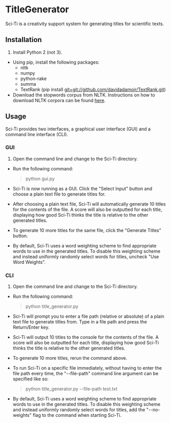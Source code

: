 # TitleGenerator
Sci-Ti is a creativity support system for generating titles for scientific texts.

## Installation

1. Install Python 2 (not 3).
* Using pip, install the following packages:
  * nltk
  * numpy
  * python-rake
  * summa
  * TextRank (pip install [git+git://github.com/davidadamojr/TextRank.git](git+git://github.com/davidadamojr/TextRank.git))
* Download the stopwords corpus from NLTK. Instructions on how to download NLTK corpora can be found [here](https://www.nltk.org/data.html).

## Usage
Sci-Ti provides two interfaces, a graphical user interface (GUI) and a command line interface (CLI).

### GUI
1. Open the command line and change to the Sci-Ti directory.
* Run the following command:

    > python gui.py

* Sci-Ti is now running as a GUI. Click the "Select Input" button and choose a plain text file to generate titles for.
* After choosing a plain text file, Sci-Ti will automatically generate 10 titles for the contents of the file. A score will also be outputted for each title, displaying how good Sci-Ti thinks the title is relative to the other generated titles.
* To generate 10 more titles for the same file, click the "Generate Titles" button.
* By default, Sci-Ti uses a word weighting scheme to find appropriate words to use in the generated titles. To disable this weighting scheme and instead uniformly randomly select words for titles, uncheck "Use Word Weights".

### CLI
1. Open the command line and change to the Sci-Ti directory.
* Run the following command:

    > python title_generator.py

* Sci-Ti will prompt you to enter a file path (relative or absolute) of a plain text file to generate titles from. Type in a file path and press the Return/Enter key.
* Sci-Ti will output 10 titles to the console for the contents of the file. A score will also be outputted for each title, displaying how good Sci-Ti thinks the title is relative to the other generated titles.
* To generate 10 more titles, rerun the command above.
* To run Sci-Ti on a specific file immediately, without having to enter the file path every time, the "--file-path" command line argument can be specified like so:

    > python title_generator.py --file-path test.txt

* By default, Sci-Ti uses a word weighting scheme to find appropriate words to use in the generated titles. To disable this weighting scheme and instead uniformly randomly select words for titles, add the "--no-weights" flag to the command when starting Sci-Ti.